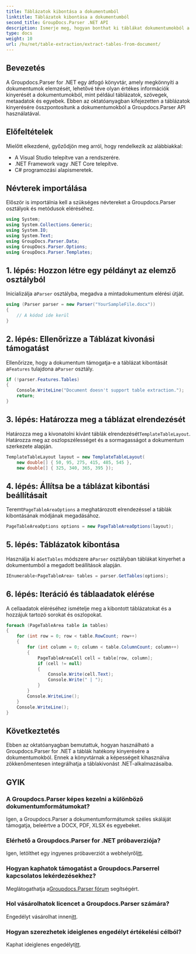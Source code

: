 ```yaml
---
title: Táblázatok kibontása a dokumentumból
linktitle: Táblázatok kibontása a dokumentumból
second_title: GroupDocs.Parser .NET API
description: Ismerje meg, hogyan bonthat ki táblákat dokumentumokból a Groupdocs.Parser for .NET segítségével. Kövesse a részletes útmutatót a funkció integrálásához.
type: docs
weight: 10
url: /hu/net/table-extraction/extract-tables-from-document/
---
```

## Bevezetés
A Groupdocs.Parser for .NET egy átfogó könyvtár, amely megkönnyíti a dokumentumok elemzését, lehetővé téve olyan értékes információk kinyerését a dokumentumokból, mint például táblázatok, szövegek, metaadatok és egyebek. Ebben az oktatóanyagban kifejezetten a táblázatok kinyerésére összpontosítunk a dokumentumokból a Groupdocs.Parser API használatával.
## Előfeltételek
Mielőtt elkezdené, győződjön meg arról, hogy rendelkezik az alábbiakkal:
- A Visual Studio telepítve van a rendszerére.
- .NET Framework vagy .NET Core telepítve.
- C# programozási alapismeretek.

## Névterek importálása
Először is importálnia kell a szükséges névtereket a Groupdocs.Parser osztályok és metódusok eléréséhez.
```csharp
using System;
using System.Collections.Generic;
using System.IO;
using System.Text;
using GroupDocs.Parser.Data;
using GroupDocs.Parser.Options;
using GroupDocs.Parser.Templates;
```
## 1. lépés: Hozzon létre egy példányt az elemző osztályból
 Inicializálja a`Parser` osztályba, megadva a mintadokumentum elérési útját.
```csharp
using (Parser parser = new Parser("YourSampleFile.docx"))
{
    // A kódod ide kerül
}
```
## 2. lépés: Ellenőrizze a Táblázat kivonási támogatást
 Ellenőrizze, hogy a dokumentum támogatja-e a táblázat kibontását a`Features` tulajdona a`Parser` osztály.
```csharp
if (!parser.Features.Tables)
{
    Console.WriteLine("Document doesn't support table extraction.");
    return;
}
```
## 3. lépés: Határozza meg a táblázat elrendezését
Határozza meg a kivonatolni kívánt táblák elrendezését`TemplateTableLayout`. Határozza meg az oszlopszélességet és a sormagasságot a dokumentum szerkezete alapján.
```csharp
TemplateTableLayout layout = new TemplateTableLayout(
    new double[] { 50, 95, 275, 415, 485, 545 },
    new double[] { 325, 340, 365, 395 });
```
## 4. lépés: Állítsa be a táblázat kibontási beállításait
 Teremt`PageTableAreaOptions` a meghatározott elrendezéssel a táblák kibontásának módjának megadásához.
```csharp
PageTableAreaOptions options = new PageTableAreaOptions(layout);
```
## 5. lépés: Táblázatok kibontása
 Használja ki a`GetTables` módszere a`Parser` osztályban táblákat kinyerhet a dokumentumból a megadott beállítások alapján.
```csharp
IEnumerable<PageTableArea> tables = parser.GetTables(options);
```
## 6. lépés: Iteráció és táblaadatok elérése
A cellaadatok eléréséhez ismételje meg a kibontott táblázatokat és a hozzájuk tartozó sorokat és oszlopokat.
```csharp
foreach (PageTableArea table in tables)
{
    for (int row = 0; row < table.RowCount; row++)
    {
        for (int column = 0; column < table.ColumnCount; column++)
        {
            PageTableAreaCell cell = table[row, column];
            if (cell != null)
            {
                Console.Write(cell.Text);
                Console.Write(" | ");
            }
        }
        Console.WriteLine();
    }
    Console.WriteLine();
}
```
## Következtetés
Ebben az oktatóanyagban bemutattuk, hogyan használható a Groupdocs.Parser for .NET a táblák hatékony kinyerésére a dokumentumokból. Ennek a könyvtárnak a képességeit kihasználva zökkenőmentesen integrálhatja a táblakivonást .NET-alkalmazásaiba.

## GYIK
### A Groupdocs.Parser képes kezelni a különböző dokumentumformátumokat?
Igen, a Groupdocs.Parser a dokumentumformátumok széles skáláját támogatja, beleértve a DOCX, PDF, XLSX és egyebeket.
### Elérhető a Groupdocs.Parser for .NET próbaverziója?
 Igen, letölthet egy ingyenes próbaverziót a webhelyről[itt](https://releases.groupdocs.com/).
### Hogyan kaphatok támogatást a Groupdocs.Parserrel kapcsolatos lekérdezésekhez?
 Meglátogathatja a[Groupdocs.Parser fórum](https://forum.groupdocs.com/c/parser/17) segítségért.
### Hol vásárolhatok licencet a Groupdocs.Parser számára?
 Engedélyt vásárolhat innen[itt](https://purchase.groupdocs.com/buy).
### Hogyan szerezhetek ideiglenes engedélyt értékelési célból?
 Kaphat ideiglenes engedélyt[itt](https://purchase.groupdocs.com/temporary-license/).